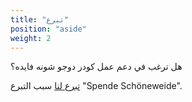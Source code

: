 ```yaml
---
title: "تبرع"
position: "aside"
weight: 2
---
```


هل ترغب في دعم عمل كودر دوجو شونه فايده؟
 
[تبرع لنا](https://coderdojo-deutschland.de/spenden) 
سبب التبرع "Spende Schöneweide".